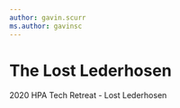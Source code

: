 ```yaml
---
author: gavin.scurr
ms.author: gavinsc
---
```


# The Lost Lederhosen
2020 HPA Tech Retreat - Lost Lederhosen
